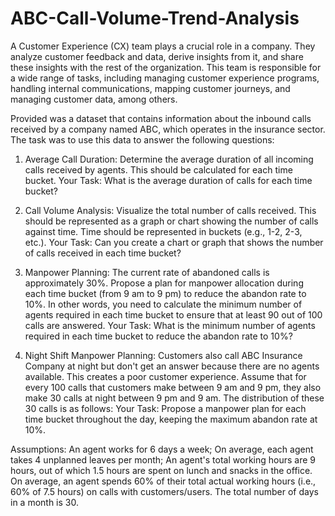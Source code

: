 # ABC-Call-Volume-Trend-Analysis
A Customer Experience (CX) team plays a crucial role in a company. They analyze customer feedback and data, derive insights from it, and share these insights with the rest of the organization. This team is responsible for a wide range of tasks, including managing customer experience programs, handling internal communications, mapping customer journeys, and managing customer data, among others.

Provided was a dataset that contains information about the inbound calls received by a company named ABC, which operates in the insurance sector. The task was to use this data to answer the following questions:

1. Average Call Duration: Determine the average duration of all incoming calls received by agents. This should be calculated for each time bucket.
Your Task: What is the average duration of calls for each time bucket?

2. Call Volume Analysis: Visualize the total number of calls received. This should be represented as a graph or chart showing the number of calls against time. Time should be represented in buckets (e.g., 1-2, 2-3, etc.).
Your Task: Can you create a chart or graph that shows the number of calls received in each time bucket?

3. Manpower Planning: The current rate of abandoned calls is approximately 30%. Propose a plan for manpower allocation during each time bucket (from 9 am to 9 pm) to reduce the abandon rate to 10%. In other words, you need to calculate the minimum number of agents required in each time bucket to ensure that at least 90 out of 100 calls are answered.
Your Task: What is the minimum number of agents required in each time bucket to reduce the abandon rate to 10%?

4. Night Shift Manpower Planning: Customers also call ABC Insurance Company at night but don't get an answer because there are no agents available. This creates a poor customer experience. Assume that for every 100 calls that customers make between 9 am and 9 pm, they also make 30 calls at night between 9 pm and 9 am. The distribution of these 30 calls is as follows:
Your Task: Propose a manpower plan for each time bucket throughout the day, keeping the maximum abandon rate at 10%.

Assumptions: An agent works for 6 days a week; On average, each agent takes 4 unplanned leaves per month; An agent's total working hours are 9 hours, out of which 1.5 hours are spent on lunch and snacks in the office. On average, an agent spends 60% of their total actual working hours (i.e., 60% of 7.5 hours) on calls with customers/users. The total number of days in a month is 30.

